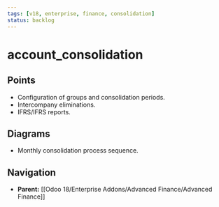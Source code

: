 ```yaml
---
tags: [v18, enterprise, finance, consolidation]
status: backlog
---
```

# account_consolidation

## Points
- Configuration of groups and consolidation periods.
- Intercompany eliminations.
- IFRS/IFRS reports.

## Diagrams
- Monthly consolidation process sequence.






## Navigation
- **Parent:** [[Odoo 18/Enterprise Addons/Advanced Finance/Advanced Finance]]
